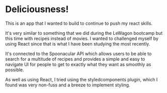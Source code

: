 # Deliciousness!

This is an app that I wanted to build to continue to push my react skills. 

It's very similar to something that we did during the LeWagon bootcamp but this time with recipes instead of movies. I wanted to challenged myself by using React since that is what I have been studying the most recently.

It's connected to the Spoonacular API which allows users to be able to search for a multitude of recipes and provides a simple and easy to navigate UI for people to get to exactly what they want as smoothly as possible.

As well as using React, I tried using the styledcomponents plugin, which I found was very non-fuss and a breeze to implement styling.
